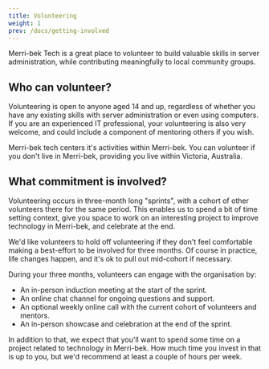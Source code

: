 ```yaml
---
title: Volunteering
weight: 1
prev: /docs/getting-involved
---
```


Merri-bek Tech is a great place to volunteer to build valuable skills in server administration, while contributing meaningfully to local community groups.

## Who can volunteer?

Volunteering is open to anyone aged 14 and up, regardless of whether you have any existing skills with server administration or even using computers. If you are an experienced IT professional, your volunteering is also very welcome, and could include a component of mentoring others if you wish.

Merri-bek tech centers it's activities within Merri-bek. You can volunteer if you don't live in Merri-bek, providing you live within Victoria, Australia.

## What commitment is involved?

Volunteering occurs in three-month long "sprints", with a cohort of other volunteers there for the same period. This enables us to spend a bit of time setting context, give you space to work on an interesting project to improve technology in Merri-bek, and celebrate at the end.

We'd like volunteers to hold off volunteering if they don't feel comfortable making a best-effort to be involved for three months. Of course in practice, life changes happen, and it's ok to pull out mid-cohort if necessary.

During your three months, volunteers can engage with the organisation by:

* An in-person induction meeting at the start of the sprint.
* An online chat channel for ongoing questions and support.
* An optional weekly online call with the current cohort of volunteers and mentors.
* An in-person showcase and celebration at the end of the sprint.

In addition to that, we expect that you'll want to spend some time on a project related to technology in Merri-bek. How much time you invest in that is up to you, but we'd recommend at least a couple of hours per week.
